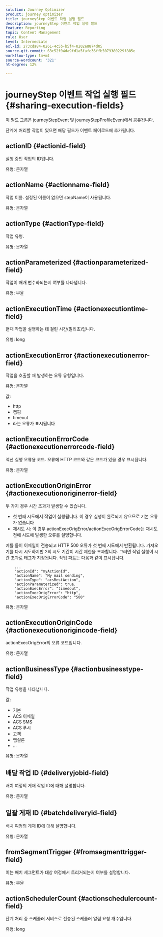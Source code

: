 ```yaml
---
solution: Journey Optimizer
product: journey optimizer
title: journeyStep 이벤트 작업 실행 필드
description: journeyStep 이벤트 작업 실행 필드
feature: Reporting
topic: Content Management
role: User
level: Intermediate
exl-id: 273cda84-0261-4c5b-b5f4-0202e8874d05
source-git-commit: 63c52f04da9fd1a5fafc36ffb5079380229f885e
workflow-type: tm+mt
source-wordcount: '321'
ht-degree: 12%

---
```


# journeyStep 이벤트 작업 실행 필드 {#sharing-execution-fields}

이 필드 그룹은 journeyStepEvent 및 journeyStepProfileEvent에서 공유됩니다.

단계에 처리할 작업이 있으면 해당 필드가 이벤트 페이로드에 추가됩니다.

## actionID {#actionid-field}

실행 중인 작업의 ID입니다.

유형: 문자열

## actionName {#actionname-field}

작업 이름. 설정된 이름이 없으면 stepName이 사용됩니다.

유형: 문자열

## actionType {#actionType-field}

작업 유형.

유형: 문자열

## actionParameterized {#actionparameterized-field}

작업이 매개 변수화되는지 여부를 나타냅니다.

유형: 부울

## actionExecutionTime {#actionexecutiontime-field}

현재 작업을 실행하는 데 걸린 시간(밀리초)입니다.

유형: long

## actionExecutionError {#actionexecutionerror-field}

작업을 호출할 때 발생하는 오류 유형입니다.

유형: 문자열

값:
* http
* 캡핑
* timeout
* 라는 오류가 표시됩니다

## actionExecutionErrorCode {#actionexecutionerrorcode-field}

액션 실행 오류용 코드. 오류에 HTTP 코드와 같은 코드가 있을 경우 표시됩니다.

유형: 문자열

## actionExecutionOriginError {#actionexecutionoriginerror-field}

두 가지 경우 시간 초과가 발생할 수 있습니다.

* 첫 번째 시도에서 작업이 실행됩니다. 이 경우 실행이 완료되지 않으므로 기본 오류가 없습니다
* 재시도 시: 이 경우 actionExecOrigError/actionExecOrigErrorCode는 재시도 전에 시도에 발생한 오류를 설명합니다.

예를 들어 이메일이 전송되고 HTTP 500 오류가 첫 번째 시도에서 반환됩니다. 가져오기를 다시 시도하지만 2회 시도 기간이 시간 제한을 초과합니다. 그러면 작업 실행이 시간 초과로 태그가 지정됩니다. 작업 파트는 다음과 같이 표시됩니다.

```
    ...
    "actionId": "myActionId",
    "actionName": "My mail sending",
    "actionType": "acsRestAction",
    "actionParameterized": true,
    "actionExecError": "timedout",
    "actionExecOrigError": "http",
    "actionExecOrigErrorCode": "500"
```

유형: 문자열

## actionExecutionOriginCode {#actionexecutionorigincode-field}

actionExecOrigError의 오류 코드입니다.

유형: 문자열

## actionBusinessType {#actionbusinesstype-field}

작업 유형을 나타냅니다.

값:

* 기본
* ACS 이메일
* ACS SMS
* ACS 푸시
* 고객
* 엡실론
* ...

유형: 문자열

## 배달 작업 ID {#deliveryjobid-field}

배치 여정의 게재 작업 ID에 대해 설명합니다.

유형: 문자열

## 일괄 게재 ID {#batchdeliveryid-field}

배치 여정의 게재 ID에 대해 설명합니다.

유형: 문자열

## fromSegmentTrigger {#fromsegmenttrigger-field}

이는 배치 세그먼트가 대상 여정에서 트리거되는지 여부를 설명합니다.

유형: 부울

## actionSchedulerCount {#actionschedulercount-field}

단계 처리 중 스케줄러 서비스로 전송된 스케줄러 알림 요청 개수입니다.

유형: long

